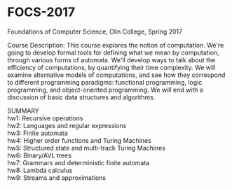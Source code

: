 # FOCS-2017
Foundations of Computer Science, Olin College, Spring 2017

Course Description: 
This course explores the notion of computation. We're going to develop formal tools for defining what we mean by computation, through various forms of automata. We'll develop ways to talk about the efficiency of computations, by quantifying their time complexity. We will examine alternative models of computations, and see how they correspond to different programming paradigms: functional programming, logic programming, and object-oriented programming. We will end with a discussion of basic data structures and algorithms.


SUMMARY                                                                                                                                   
  hw1: Recursive operations                                                                                                   
  hw2: Languages and regular expressions                                                                                        
  hw3: Finite automata                                                                                                                
  hw4: Higher order functions and Turing Machines                                                                                   
  hw5: Structured state and multi-track Turing Machines                                                                             
  hw6: Binary/AVL trees                                                                                                                  
  hw7: Grammars and deterministic finite automata                                                                                     
  hw8: Lambda calculus                                                                                                                     
  hw9: Streams and approximations
